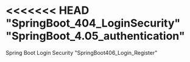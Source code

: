 <<<<<<< HEAD
"SpringBoot_404_LoginSecurity" 
"SpringBoot_4.05_authentication" 
=======
Spring Boot Login Security 
"SpringBoot406_Login_Register" 
